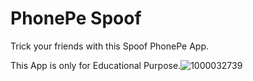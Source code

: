 # PhonePe Spoof
Trick your friends with this Spoof PhonePe App.

This App is only for Educational Purpose.![1000032739](https://github.com/Subhu030/RDX_1947/assets/149115379/6c28893e-e800-4ff7-af9e-fc2081fc47f8)
